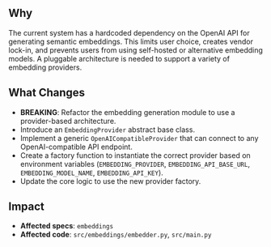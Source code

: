## Why
The current system has a hardcoded dependency on the OpenAI API for generating semantic embeddings. This limits user choice, creates vendor lock-in, and prevents users from using self-hosted or alternative embedding models. A pluggable architecture is needed to support a variety of embedding providers.

## What Changes
- **BREAKING**: Refactor the embedding generation module to use a provider-based architecture.
- Introduce an `EmbeddingProvider` abstract base class.
- Implement a generic `OpenAICompatibleProvider` that can connect to any OpenAI-compatible API endpoint.
- Create a factory function to instantiate the correct provider based on environment variables (`EMBEDDING_PROVIDER`, `EMBEDDING_API_BASE_URL`, `EMBEDDING_MODEL_NAME`, `EMBEDDING_API_KEY`).
- Update the core logic to use the new provider factory.

## Impact
- **Affected specs**: `embeddings`
- **Affected code**: `src/embeddings/embedder.py`, `src/main.py`
